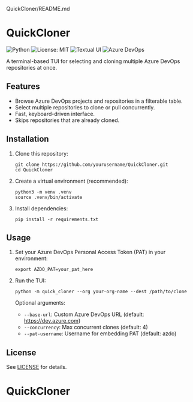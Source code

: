 QuickCloner/README.md
# QuickCloner

![Python](https://img.shields.io/badge/python-3.8%2B-blue.svg)
![License: MIT](https://img.shields.io/badge/License-MIT-green.svg)
![Textual UI](https://img.shields.io/badge/UI-Textual-informational.svg)
![Azure DevOps](https://img.shields.io/badge/Azure%20DevOps-Repo%20Cloner-purple.svg)

A terminal-based TUI for selecting and cloning multiple Azure DevOps repositories at once.

## Features

- Browse Azure DevOps projects and repositories in a filterable table.
- Select multiple repositories to clone or pull concurrently.
- Fast, keyboard-driven interface.
- Skips repositories that are already cloned.

## Installation

1. Clone this repository:
    ```
    git clone https://github.com/yourusername/QuickCloner.git
    cd QuickCloner
    ```

2. Create a virtual environment (recommended):
    ```
    python3 -m venv .venv
    source .venv/bin/activate
    ```

3. Install dependencies:
    ```
    pip install -r requirements.txt
    ```

## Usage

1. Set your Azure DevOps Personal Access Token (PAT) in your environment:
    ```
    export AZDO_PAT=your_pat_here
    ```

2. Run the TUI:
    ```
    python -m quick_cloner --org your-org-name --dest /path/to/clone
    ```

   Optional arguments:
   - `--base-url`: Custom Azure DevOps URL (default: https://dev.azure.com)
   - `--concurrency`: Max concurrent clones (default: 4)
   - `--pat-username`: Username for embedding PAT (default: azdo)

## License

See [LICENSE](LICENSE) for details.
# QuickCloner
